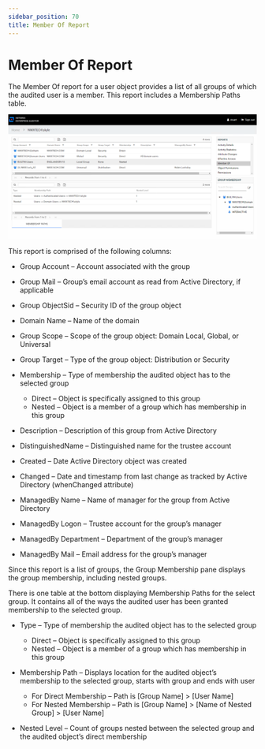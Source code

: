 ```yaml
---
sidebar_position: 70
title: Member Of Report
---
```


# Member Of Report

The Member Of report for a user object provides a list of all groups of which the audited user is a member. This report includes a Membership Paths table.

![Member Of report](../../../../../../../static/Content/Resources/Images/Access/InformationCenter/ResourceAudit/User/MemberOf.png "Member Of report")

This report is comprised of the following columns:

* Group Account – Account associated with the group
* Group Mail – Group’s email account as read from Active Directory, if applicable
* Group ObjectSid – Security ID of the group object
* Domain Name – Name of the domain
* Group Scope – Scope of the group object: Domain Local, Global, or Universal
* Group Target – Type of the group object: Distribution or Security
* Membership – Type of membership the audited object has to the selected group

  * Direct – Object is specifically assigned to this group
  * Nested – Object is a member of a group which has membership in this group
* Description – Description of this group from Active Directory
* DistinguishedName – Distinguished name for the trustee account
* Created – Date Active Directory object was created
* Changed – Date and timestamp from last change as tracked by Active Directory (whenChanged attribute)
* ManagedBy Name – Name of manager for the group from Active Directory
* ManagedBy Logon – Trustee account for the group’s manager
* ManagedBy Department – Department of the group’s manager
* ManagedBy Mail – Email address for the group’s manager

Since this report is a list of groups, the Group Membership pane displays the group membership, including nested groups.

There is one table at the bottom displaying Membership Paths for the select group. It contains all of the ways the audited user has been granted membership to the selected group.

* Type – Type of membership the audited object has to the selected group

  * Direct – Object is specifically assigned to this group
  * Nested – Object is a member of a group which has membership in this group
* Membership Path – Displays location for the audited object’s membership to the selected group, starts with group and ends with user

  * For Direct Membership – Path is [Group Name] > [User Name]
  * For Nested Membership – Path is [Group Name] > [Name of Nested Group] > [User Name]
* Nested Level – Count of groups nested between the selected group and the audited object’s direct membership
